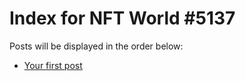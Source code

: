 # Index for NFT World #5137
Posts will be displayed in the order below:

- [Your first post](./001-first.md)

